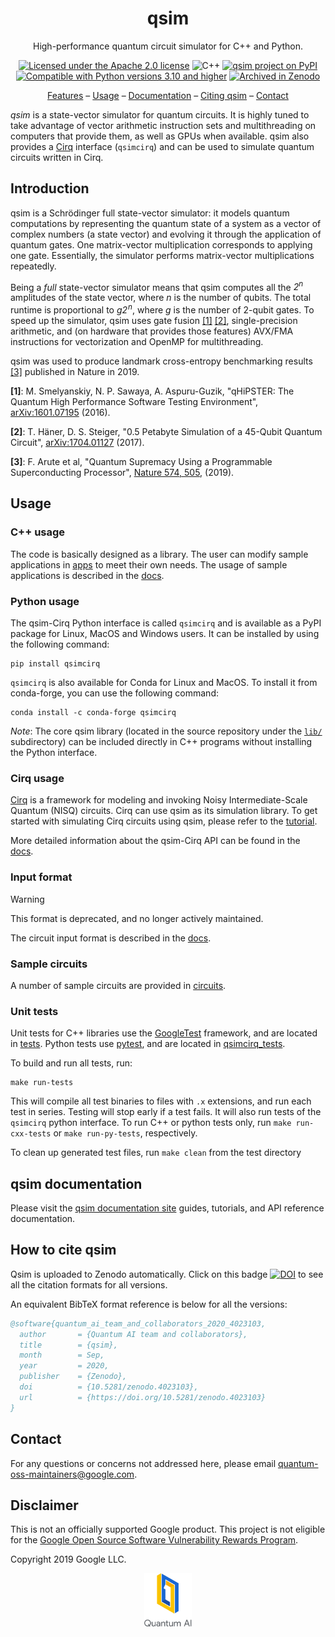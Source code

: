 <div align="center">

# qsim

High-performance quantum circuit simulator for C++ and Python.

[![Licensed under the Apache 2.0
license](https://img.shields.io/badge/License-Apache%202.0-3c60b1.svg?logo=opensourceinitiative&logoColor=white&style=flat-square)](https://github.com/quantumlib/qsim/blob/main/LICENSE)
![C++](https://img.shields.io/badge/C%2B%2B17-fcbc2c.svg?logo=c%2B%2B&logoColor=white&style=flat-square&label=C%2B%2B)
[![qsim project on
PyPI](https://img.shields.io/pypi/v/qsim.svg?logo=python&logoColor=white&label=PyPI&style=flat-square&color=e57430)](https://pypi.org/project/qsim)
[![Compatible with Python versions 3.10 and
higher](https://img.shields.io/badge/Python-3.10+-fcbc2c.svg?style=flat-square&logo=python&logoColor=white)](https://www.python.org/downloads/)
[![Archived in
Zenodo](https://img.shields.io/badge/10.5281%2Fzenodo.4023103-gray.svg?label=DOI&logo=doi&logoColor=white&style=flat-square&colorA=gray&colorB=3c60b1)](https://doi.org/10.5281/zenodo.4023103)

[Features](#features) &ndash;
[Usage](#usage) &ndash;
[Documentation](#cirq-documentation) &ndash;
[Citing qsim](#citing-qsim) &ndash;
[Contact](#contact)

</div>

_qsim_ is a state-vector simulator for quantum circuits. It is highly tuned to
take advantage of vector arithmetic instruction sets and multithreading on
computers that provide them, as well as GPUs when available. qsim also provides
a [Cirq](https://quantumai.google/cirq) interface (`qsimcirq`) and can be used
to simulate quantum circuits written in Cirq.

## Introduction

qsim is a Schrödinger full state-vector simulator: it models quantum
computations by representing the quantum state of a system as a vector of
complex numbers (a state vector) and evolving it through the application of
quantum gates. One matrix-vector multiplication corresponds to applying one
gate. Essentially, the simulator performs matrix-vector multiplications
repeatedly.

Being a _full_ state-vector simulator means that qsim computes all the
*2<sup>n</sup>* amplitudes of the state vector, where *n* is the number of
qubits. The total runtime is proportional to *g2<sup> n</sup>*, where *g* is the
number of 2-qubit gates. To speed up the simulator, qsim uses gate fusion
[[1]](#foonote1) [[2]](#foonote1), single-precision arithmetic, and (on
hardware that provides those features) AVX/FMA instructions for vectorization
and OpenMP for multithreading.

qsim was used to produce landmark cross-entropy benchmarking results
[[3]](#footnote3) published in Nature in 2019.

<b id="footnote1">[1]</b>: M. Smelyanskiy, N. P. Sawaya, A. Aspuru-Guzik,
"qHiPSTER: The Quantum High Performance Software Testing Environment",
[arXiv:1601.07195](https://arxiv.org/abs/1601.07195) (2016).

<b id="footnote2">[2]</b>: T. Häner, D. S. Steiger, "0.5 Petabyte Simulation of
a 45-Qubit Quantum Circuit",
[arXiv:1704.01127](https://arxiv.org/abs/1704.01127) (2017).

<b id="footnote3">[3]</b>: F. Arute et al, "Quantum Supremacy Using a
Programmable Superconducting Processor", [Nature 574,
505](https://www.nature.com/articles/s41586-019-1666-5), (2019).

## Usage

### C++ usage

The code is basically designed as a library. The user can modify sample
applications in [apps](https://github.com/quantumlib/qsim/tree/master/apps)
to meet their own needs. The usage of sample applications is described in the
[docs](https://github.com/quantumlib/qsim/blob/master/docs/usage.md).

### Python usage

The qsim-Cirq Python interface is called `qsimcirq` and is available as a PyPI
package for Linux, MacOS and Windows users. It can be installed by using the
following command:

```shell
pip install qsimcirq
```

`qsimcirq` is also available for Conda for Linux and MacOS. To install it from
conda-forge, you can use the following command:

```shell
conda install -c conda-forge qsimcirq
```

_Note_: The core qsim library (located in the source repository under the
[`lib/`](https://github.com/quantumlib/qsim/blob/master/lib) subdirectory) can
be included directly in C++ programs without installing the Python interface.

### Cirq usage

[Cirq](https://github.com/quantumlib/cirq) is a framework for modeling and
invoking Noisy Intermediate-Scale Quantum (NISQ) circuits. Cirq can use qsim
as its simulation library. To get started with simulating Cirq circuits using
qsim, please refer to the
[tutorial](https://github.com/quantumlib/qsim/blob/master/docs/tutorials/qsimcirq.ipynb).

More detailed information about the qsim-Cirq API can be found in the
[docs](https://github.com/quantumlib/qsim/blob/master/docs/cirq_interface.md).

### Input format

> [!WARNING]
> This format is deprecated, and no longer actively maintained.

The circuit input format is described in the
[docs](https://github.com/quantumlib/qsim/blob/master/docs/input_format.md).

### Sample circuits

A number of sample circuits are provided in
[circuits](https://github.com/quantumlib/qsim/tree/master/circuits).

### Unit tests

Unit tests for C++ libraries use the
[GoogleTest](https://github.com/google/googletest) framework, and are located in
[tests](https://github.com/quantumlib/qsim/tree/master/tests). Python tests use
[pytest](https://docs.pytest.org/en/stable/), and are located in
[qsimcirq_tests](https://github.com/quantumlib/qsim/tree/master/qsimcirq_tests).

To build and run all tests, run:

```shell
make run-tests
```

This will compile all test binaries to files with `.x` extensions, and run each
test in series. Testing will stop early if a test fails. It will also run tests
of the `qsimcirq` python interface. To run C++ or python tests only, run
`make run-cxx-tests` or `make run-py-tests`, respectively.

To clean up generated test files, run `make clean` from the test directory

## qsim documentation

Please visit the [qsim documentation site](https://quantumai.google/qsim)
guides, tutorials, and API reference documentation.


## How to cite qsim<a name="how-to-cite-qsim"></a><a name="how-to-cite"></a>

Qsim is uploaded to Zenodo automatically. Click on this badge [![DOI](https://zenodo.org/badge/DOI/10.5281/zenodo.4023103.svg)](https://doi.org/10.5281/zenodo.4023103) to see all the citation formats for all versions.

An equivalent BibTeX format reference is below for all the versions:

```bibtex
@software{quantum_ai_team_and_collaborators_2020_4023103,
  author       = {Quantum AI team and collaborators},
  title        = {qsim},
  month        = Sep,
  year         = 2020,
  publisher    = {Zenodo},
  doi          = {10.5281/zenodo.4023103},
  url          = {https://doi.org/10.5281/zenodo.4023103}
}
```

## Contact

For any questions or concerns not addressed here, please email
quantum-oss-maintainers@google.com.

## Disclaimer

This is not an officially supported Google product. This project is not
eligible for the [Google Open Source Software Vulnerability Rewards
Program](https://bughunters.google.com/open-source-security).

Copyright 2019 Google LLC.

<div align="center">
  <a href="https://quantumai.google">
    <img width="15%" alt="Google Quantum AI"
         src="https://raw.githubusercontent.com/quantumlib/Cirq/refs/heads/main/docs/images/quantum-ai-vertical.svg">
  </a>
</div>
